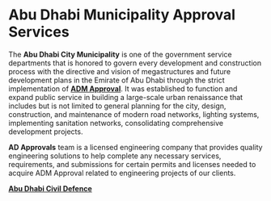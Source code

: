 # Abu Dhabi Municipality Approval Services
The <b>Abu Dhabi City Municipality</b> is one of the government service departments that is honored to govern every development and construction process with the directive and vision of megastructures and future development plans in the Emirate of Abu Dhabi through the strict implementation of <a href="https://www.abudhabiapprovals.ae/services/abu-dhabi-municipality-approval" target="_blank"><b>ADM Approval</b></a>. It was established to function and expand public service in building a large-scale urban renaissance that includes but is not limited to general planning for the city, design, construction, and maintenance of modern road networks, lighting systems, implementing sanitation networks, consolidating comprehensive development projects.

<b>AD Approvals</b> team is a licensed engineering company that provides quality engineering solutions to help complete any necessary services, requirements, and submissions for certain permits and licenses needed to acquire ADM Approval related to engineering projects of our clients.

<a href="https://www.abudhabiapprovals.ae/services/abu-dhabi-civil-defence-approval" target="_blank"><b>Abu Dhabi Civil Defence</b></a>
